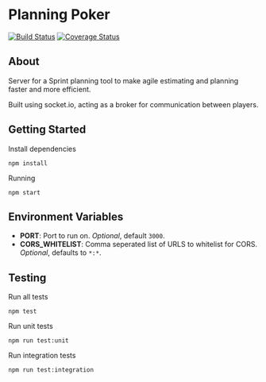 # Planning Poker

[![Build Status](https://travis-ci.org/chrisandrews7/planning-poker.server.svg?branch=master)](https://travis-ci.org/chrisandrews7/planning-poker.server) [![Coverage Status](https://coveralls.io/repos/github/chrisandrews7/planning-poker.server/badge.svg?branch=master)](https://coveralls.io/github/chrisandrews7/planning-poker.server?branch=master)

## About

Server for a Sprint planning tool to make agile estimating and planning faster and more efficient.  

Built using socket.io, acting as a broker for communication between players.

## Getting Started

Install dependencies
```
npm install
```

Running
```
npm start
```

## Environment Variables
- **PORT**: Port to run on. *Optional*, default `3000`.
- **CORS_WHITELIST**: Comma seperated list of URLS to whitelist for CORS. *Optional*, defaults to `*:*`.

## Testing

Run all tests
```
npm test
```

Run unit tests
```
npm run test:unit
```

Run integration tests
```
npm run test:integration
```
